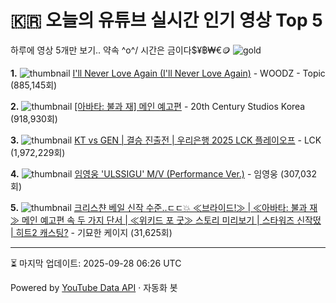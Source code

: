 # 🇰🇷 오늘의 유튜브 실시간 인기 영상 Top 5

하루에 영상 5개만 보기.. 약속 \^o^/ 
시간은 금이다$¥฿₩€🪙
![gold](https://media.tenor.com/your-gif-id.gif)


**1.** ![thumbnail](https://i.ytimg.com/vi/4ZOY6Bd-ajY/default.jpg)
[I'll Never Love Again (I'll Never Love Again)](https://youtube.com/watch?v=4ZOY6Bd-ajY) - WOODZ - Topic (885,145회)

**2.** ![thumbnail](https://i.ytimg.com/vi/11jbQ6FMI4c/default.jpg)
[[아바타: 불과 재] 메인 예고편](https://youtube.com/watch?v=11jbQ6FMI4c) - 20th Century Studios Korea (918,930회)

**3.** ![thumbnail](https://i.ytimg.com/vi/hOP8kjrrm3I/default.jpg)
[KT vs GEN | 결승 진출전 | 우리은행 2025 LCK 플레이오프](https://youtube.com/watch?v=hOP8kjrrm3I) - LCK (1,972,229회)

**4.** ![thumbnail](https://i.ytimg.com/vi/4sOVtBDPTwM/default.jpg)
[임영웅 'ULSSIGU' M/V (Performance Ver.)](https://youtube.com/watch?v=4sOVtBDPTwM) - 임영웅 (307,032회)

**5.** ![thumbnail](https://i.ytimg.com/vi/hFE0v4r8eT4/default.jpg)
[크리스챤 베일 신작 수준..ㄷㄷ💥 ≪브라이드!≫ | ≪아바타: 불과 재≫ 메인 예고편 속 두 가지 단서 | ≪위키드 포 굿≫ 스토리 미리보기 | 스타워즈 신작떴 | 히트2 캐스팅?](https://youtube.com/watch?v=hFE0v4r8eT4) - 기묘한 케이지 (31,625회)


---
⏳ 마지막 업데이트: 2025-09-28 06:26 UTC

Powered by [YouTube Data API](https://developers.google.com/youtube/v3/docs/videos/list) · 자동화 봇
